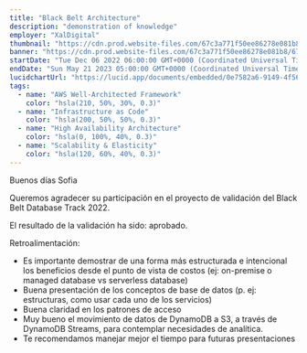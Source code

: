 ```yaml
---
title: "Black Belt Architecture"
description: "demonstration of knowledge"
employer: "XalDigital"
thumbnail: "https://cdn.prod.website-files.com/67c3a771f50ee86278e081b8/67cbf293dbee0c171ba3e2cf_67cbde6602d17199fe025917_black%2520belt%2520badge.png"
banner: "https://cdn.prod.website-files.com/67c3a771f50ee86278e081b8/67cbf2934837c3315bfedf4f_67cbe17608ea1ae1f6d26cf0_67cbdbac9edb7468375dfbb5_photo-1457369804613-52c61a468e7d.jpeg"
startDate: "Tue Dec 06 2022 06:00:00 GMT+0000 (Coordinated Universal Time)"
endDate: "Sun May 21 2023 05:00:00 GMT+0000 (Coordinated Universal Time)"
lucidchartUrl: "https://lucid.app/documents/embedded/0e7582a6-9149-4f56-a251-3f0b67a8af99"
tags:
  - name: "AWS Well-Architected Framework"
    color: "hsla(210, 50%, 30%, 0.3)"
  - name: "Infrastructure as Code"
    color: "hsla(200, 50%, 50%, 0.3)"
  - name: "High Availability Architecture"
    color: "hsla(0, 100%, 40%, 0.3)"
  - name: "Scalability & Elasticity"
    color: "hsla(120, 60%, 40%, 0.3)"
---
```


Buenos días Sofia

Queremos agradecer su participación en el proyecto de validación del Black Belt Database Track 2022.

El resultado de la validación ha sido: aprobado.

Retroalimentación:

- Es importante demostrar de una forma más estructurada e intencional los beneficios desde el punto de vista de costos (ej: on-premise o managed database vs serverless database)
- Buena presentación de los conceptos de base de datos (p. ej: estructuras, como usar cada uno de los servicios)
- Buena claridad en los patrones de acceso
- Muy bueno el movimiento de datos de DynamoDB a S3, a través de DynamoDB Streams, para contemplar necesidades de analítica.
- Te recomendamos manejar mejor el tiempo para futuras presentaciones
